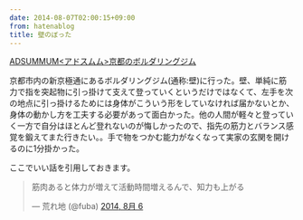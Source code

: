 ```yaml
---
date: 2014-08-07T02:00:15+09:00
from: hatenablog
title: 壁のぼった
---
```


<p><a href="http://fine-works.cc/adsummum/">ADSUMMUM&lt;アドスムム&gt;京都のボルダリングジム</a></p>

<p>京都市内の新京極通にあるボルダリングジム(通称:壁)に行った。壁、単純に筋力で指を突起物に引っ掛けて支えて登っていくというだけではなくて、左手を次の地点に引っ掛けるためには身体がこういう形をしていなければ届かないとか、身体の動かし方を工夫する必要があって面白かった。他の人間が軽々と登っていく一方で自分はほとんど登れないのが悔しかったので、指先の筋力とバランス感覚を鍛えてまた行きたい。。手で物をつかむ能力がなくなって実家の玄関を開けるのに1分掛かった。</p>

<p>ここでいい話を引用しておきます。</p>

<p></p><blockquote class="twitter-tweet" lang="ja">
<p>筋肉あると体力が増えて活動時間増えるんで、知力も上がる</p>— 荒れ地 (@fuba) <a href="https://twitter.com/fuba/statuses/497060309291372544">2014, 8月 6</a>
</blockquote><script async src="//platform.twitter.com/widgets.js" charset="utf-8"></script>

